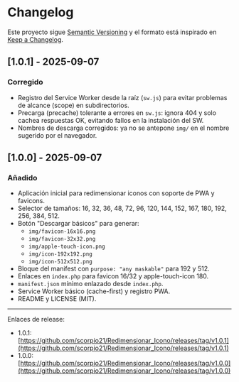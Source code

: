 # Changelog

Este proyecto sigue [Semantic Versioning](https://semver.org/lang/es/) y el formato está inspirado en [Keep a Changelog](https://keepachangelog.com/es-ES/1.0.0/).

## [1.0.1] - 2025-09-07

### Corregido

- Registro del Service Worker desde la raíz (`sw.js`) para evitar problemas de alcance (scope) en subdirectorios.
- Precarga (precache) tolerante a errores en `sw.js`: ignora 404 y solo cachea respuestas OK, evitando fallos en la instalación del SW.
- Nombres de descarga corregidos: ya no se antepone `img/` en el nombre sugerido por el navegador.

## [1.0.0] - 2025-09-07

### Añadido

- Aplicación inicial para redimensionar iconos con soporte de PWA y favicons.
- Selector de tamaños: 16, 32, 36, 48, 72, 96, 120, 144, 152, 167, 180, 192, 256, 384, 512.
- Botón "Descargar básicos" para generar:
  - `img/favicon-16x16.png`
  - `img/favicon-32x32.png`
  - `img/apple-touch-icon.png`
  - `img/icon-192x192.png`
  - `img/icon-512x512.png`
- Bloque del manifest con `purpose: "any maskable"` para 192 y 512.
- Enlaces en `index.php` para favicon 16/32 y apple-touch-icon 180.
- `manifest.json` mínimo enlazado desde `index.php`.
- Service Worker básico (cache-first) y registro PWA.
- README y LICENSE (MIT).

---

Enlaces de release:

- 1.0.1: [https://github.com/scorpio21/Redimensionar_Icono/releases/tag/v1.0.1](https://github.com/scorpio21/Redimensionar_Icono/releases/tag/v1.0.1)
- 1.0.0: [https://github.com/scorpio21/Redimensionar_Icono/releases/tag/v1.0.0](https://github.com/scorpio21/Redimensionar_Icono/releases/tag/v1.0.0)
